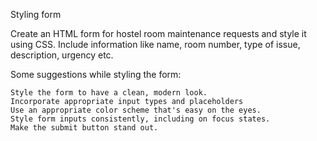 Styling form

Create an HTML form for hostel room maintenance requests and style it using CSS. Include information like name, room number, type of issue, description, urgency etc.

Some suggestions while styling the form:

    Style the form to have a clean, modern look.
    Incorporate appropriate input types and placeholders
    Use an appropriate color scheme that's easy on the eyes.
    Style form inputs consistently, including on focus states.
    Make the submit button stand out.
